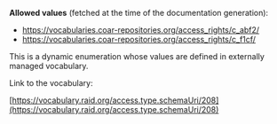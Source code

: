 



**Allowed values** (fetched at the time of the documentation generation):

* https://vocabularies.coar-repositories.org/access_rights/c_abf2/
* https://vocabularies.coar-repositories.org/access_rights/c_f1cf/


This is a dynamic enumeration whose values are defined in externally managed vocabulary. 

Link to the vocabulary:

[https://vocabulary.raid.org/access.type.schemaUri/208](https://vocabulary.raid.org/access.type.schemaUri/208)









